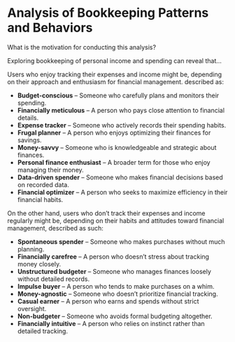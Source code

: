 # Analysis of Bookkeeping Patterns and Behaviors

What is the motivation for conducting this analysis?

Exploring bookkeeping of personal income and spending can reveal that...

Users who enjoy tracking their expenses and income might be,
depending on their approach and enthusiasm for financial management.
described as:

- **Budget-conscious** – Someone who carefully plans and monitors their spending.
- **Financially meticulous** – A person who pays close attention to financial details.
- **Expense tracker** – Someone who actively records their spending habits.
- **Frugal planner** – A person who enjoys optimizing their finances for savings.
- **Money-savvy** – Someone who is knowledgeable and strategic about finances.
- **Personal finance enthusiast** – A broader term for those who enjoy managing their money.
- **Data-driven spender** – Someone who makes financial decisions based on recorded data.
- **Financial optimizer** – A person who seeks to maximize efficiency in their financial habits.

On the other hand, users who don’t track their expenses and income regularly might be,
depending on their habits and attitudes toward financial management, described as such:

- **Spontaneous spender** – Someone who makes purchases without much planning.
- **Financially carefree** – A person who doesn’t stress about tracking money closely.
- **Unstructured budgeter** – Someone who manages finances loosely without detailed records.
- **Impulse buyer** – A person who tends to make purchases on a whim.
- **Money-agnostic** – Someone who doesn’t prioritize financial tracking.
- **Casual earner** – A person who earns and spends without strict oversight.
- **Non-budgeter** – Someone who avoids formal budgeting altogether.
- **Financially intuitive** – A person who relies on instinct rather than detailed tracking.
